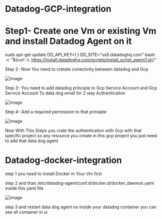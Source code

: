 # Datadog-GCP-integration
# Step1- Create one Vm or existing Vm and install Datadog Agent on it 
sudo apt-get update
DD_API_KEY=(                       ) DD_SITE="us5.datadoghq.com" bash -c "$(curl -L https://install.datadoghq.com/scripts/install_script_agent7.sh)"

 Step 2- Now You need to cretate conectivity between datadog and Gcp
 
![image](https://github.com/user-attachments/assets/d9913173-e609-4948-babf-fdb710efbd7b)

 Step 3- You need to add datadog principle to Gcp Service Account and Gcp Service Account To data dog email for 2 way Authentication
 
![image](https://github.com/user-attachments/assets/7bca0e30-06e4-44fa-9519-cbc78be58a33)

 Step 4- Add a required permission to that prinsiple 
 
![image](https://github.com/user-attachments/assets/f48fa248-e1c7-4e09-803f-fc6c825642f6)

 Now With This Steps you crate the authentication with Gcp with that specific project so any resource you create in this gcp project you just need to add that data dog agent 

 # Datadog-docker-integration
 step 1 you need to install Docker in Your Vm first 
 
 step 2 and than /etc/datadog-agent/conf.d/docker.d/docker_daemon.yaml
 inside this yaml file 
 
 ![image](https://github.com/user-attachments/assets/3ad4e705-af41-48f8-8051-f18d6a171311)
 
 step 3 and restart data dog agent 
 no inside your datadog container you can see all container in ui









